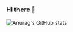 ### Hi there 👋
![Anurag's GitHub stats](https://github-readme-stats.vercel.app/api?username=CactusDad&show_icons=true&theme=radical&count_private=true)
